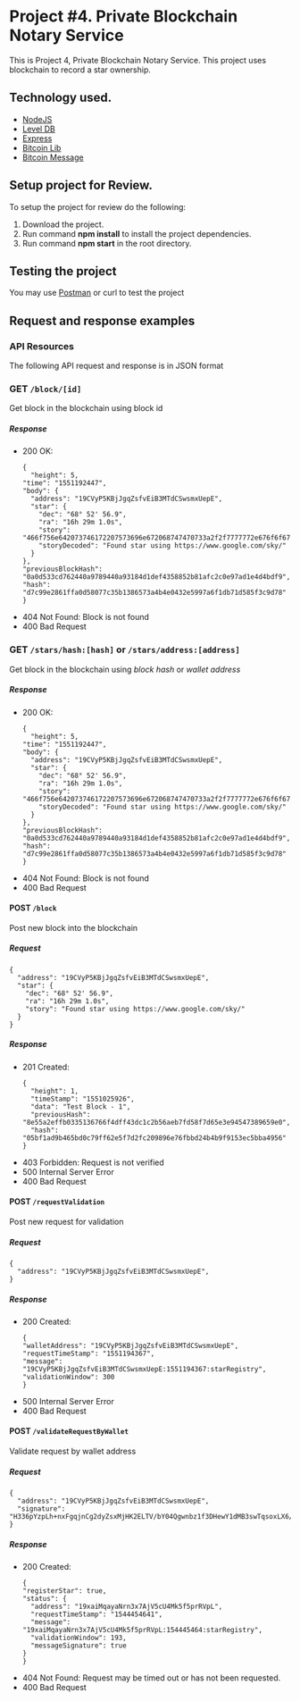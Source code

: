 # Project #4. Private Blockchain Notary Service

This is Project 4, Private Blockchain Notary Service. This project uses blockchain to record a star ownership.
 
## Technology used.

- [NodeJS](https://nodejs.org/en/)
- [Level DB](https://github.com/Level/level)
- [Express](https://expressjs.com/)
- [Bitcoin Lib](https://github.com/bitcoinjs/bitcoinjs-lib)
- [Bitcoin Message](https://github.com/bitcoinjs/bitcoinjs-message)

## Setup project for Review.

To setup the project for review do the following:
1. Download the project.
2. Run command __npm install__ to install the project dependencies.
3. Run command __npm start__ in the root directory.

## Testing the project

You may use [Postman](https://www.getpostman.com/) or curl to test the project

## Request and response examples

### API Resources
The following API request and response is in JSON format

### GET `/block/[id]` 

Get block in the blockchain using block id

##### Response

- 200 OK:
	```
	{
	  "height": 5,
    "time": "1551192447",
    "body": {
      "address": "19CVyP5KBjJgqZsfvEiB3MTdCSwsmxUepE",
      "star": {
        "dec": "68° 52' 56.9",
        "ra": "16h 29m 1.0s",
        "story": "466f756e642073746172207573696e672068747470733a2f2f7777772e676f6f676c652e636f6d2f736b792f",
        "storyDecoded": "Found star using https://www.google.com/sky/"
      }
    },
    "previousBlockHash": "0a0d533cd762440a9789440a93184d1def4358852b81afc2c0e97ad1e4d4bdf9",
    "hash": "d7c99e2861ffa0d58077c35b1386573a4b4e0432e5997a6f1db71d585f3c9d78"
	}
	```
- 404 Not Found: Block is not found
- 400 Bad Request

### GET `/stars/hash:[hash]` or `/stars/address:[address]`

Get block in the blockchain using *block hash* or *wallet address*

##### Response

- 200 OK:
	```
	{
	  "height": 5,
    "time": "1551192447",
    "body": {
      "address": "19CVyP5KBjJgqZsfvEiB3MTdCSwsmxUepE",
      "star": {
        "dec": "68° 52' 56.9",
        "ra": "16h 29m 1.0s",
        "story": "466f756e642073746172207573696e672068747470733a2f2f7777772e676f6f676c652e636f6d2f736b792f",
        "storyDecoded": "Found star using https://www.google.com/sky/"
      }
    },
    "previousBlockHash": "0a0d533cd762440a9789440a93184d1def4358852b81afc2c0e97ad1e4d4bdf9",
    "hash": "d7c99e2861ffa0d58077c35b1386573a4b4e0432e5997a6f1db71d585f3c9d78"
	}
	```
- 404 Not Found: Block is not found
- 400 Bad Request


#### POST `/block`

Post new block into the blockchain

##### Request
```
{
  "address": "19CVyP5KBjJgqZsfvEiB3MTdCSwsmxUepE",
  "star": {
    "dec": "68° 52' 56.9",
    "ra": "16h 29m 1.0s",
    "story": "Found star using https://www.google.com/sky/"
  }
}
```

##### Response
- 201 Created:
	```
	{
	  "height": 1,
	  "timeStamp": "1551025926",
	  "data": "Test Block - 1",
	  "previousHash": "8e55a2effb0335136766f4dff43dc1c2b56aeb7fd58f7d65e3e94547389659e0",
	  "hash": "05bf1ad9b465bd0c79ff62e5f7d2fc209896e76fbbd24b4b9f9153ec5bba4956"
	}
	```
- 403 Forbidden: Request is not verified
- 500 Internal Server Error
- 400 Bad Request

#### POST `/requestValidation`

Post new request for validation

##### Request
```
{
  "address": "19CVyP5KBjJgqZsfvEiB3MTdCSwsmxUepE",
}
```

##### Response
- 200 Created:
	```
	{
    "walletAddress": "19CVyP5KBjJgqZsfvEiB3MTdCSwsmxUepE",
    "requestTimeStamp": "1551194367",
    "message": "19CVyP5KBjJgqZsfvEiB3MTdCSwsmxUepE:1551194367:starRegistry",
    "validationWindow": 300
  }
	```
- 500 Internal Server Error
- 400 Bad Request

#### POST `/validateRequestByWallet`

Validate request by wallet address

##### Request
```
{
  "address": "19CVyP5KBjJgqZsfvEiB3MTdCSwsmxUepE",
  "signature": "H336pYzpLh+nxFgqjnCg2dyZsxMjHK2ELTV/bY04Qgwnbz1f3DHewY1dMB3swTqsoxLX6/pEx3dtdut78p5j7Fw="
}
```

##### Response
- 200 Created:
	```
  {
    "registerStar": true,
    "status": {
      "address": "19xaiMqayaNrn3x7AjV5cU4Mk5f5prRVpL",
      "requestTimeStamp": "1544454641",
      "message": "19xaiMqayaNrn3x7AjV5cU4Mk5f5prRVpL:154445464:starRegistry",
      "validationWindow": 193,
      "messageSignature": true
    }
  }
	```
- 404 Not Found: Request may be timed out or has not been requested.
- 400 Bad Request

